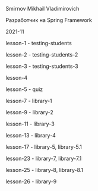 Smirnov Mikhail Vladimirovich

Разработчик на Spring Framework

2021-11

lesson-1 - testing-students

lesson-2 - testing-students-2

lesson-3 - testing-students-3

lesson-4 

lesson-5 - quiz

lesson-7 - library-1

lesson-9 - library-2

lesson-11 - library-3

lesson-13 - library-4

lesson-17 - library-5, library-5.1

lesson-23 - library-7, library-7.1

lesson-25 - library-8, library-8.1

lesson-26 - library-9